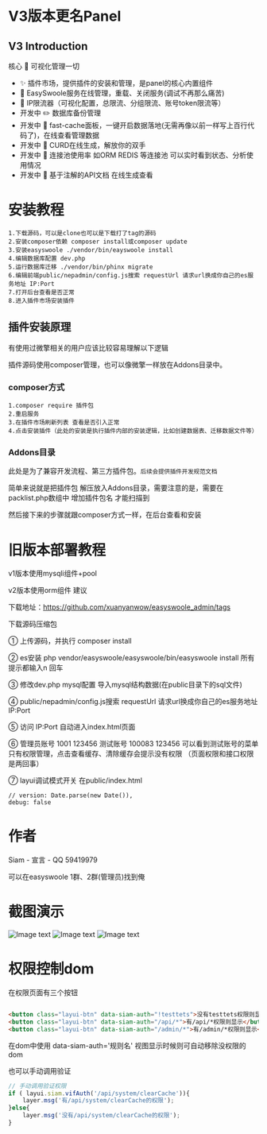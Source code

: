 # V3版本更名Panel 

## V3 Introduction

核心 :pushpin:  可视化管理一切

- :sparkles: 插件市场，提供插件的安装和管理，是panel的核心内置组件
- :snail: EasySwoole服务在线管理，重载、关闭服务(调试不再那么痛苦)
- :hammer: IP限流器（可视化配置，总限流、分组限流、账号token限流等）
- 开发中 :pencil2: 数据库备份管理
- 开发中 :page_facing_up: fast-cache面板，一键开启数据落地(无需再像以前一样写上百行代码了)，在线查看管理数据
- 开发中 :page_facing_up: CURD在线生成，解放你的双手
- 开发中 :page_facing_up: 连接池使用率  如ORM REDIS 等连接池 可以实时看到状态、分析使用情况
- 开发中 :page_facing_up: 基于注解的API文档 在线生成查看
 

# 安装教程
```
1.下载源码，可以是clone也可以是下载打了tag的源码
2.安装composer依赖 composer install或composer update
3.安装easyswoole ./vendor/bin/eayswoole install
4.编辑数据库配置 dev.php
5.运行数据库迁移 ./vendor/bin/phinx migrate
6.编辑前端public/nepadmin/config.js搜索 requestUrl 请求url换成你自己的es服务地址 IP:Port
7.打开后台查看是否正常
8.进入插件市场安装插件
```

## 插件安装原理

有使用过微擎相关的用户应该比较容易理解以下逻辑

插件源码使用composer管理，也可以像微擎一样放在Addons目录中。

### composer方式
```
1.composer require 插件包
2.重启服务
3.在插件市场刷新列表 查看是否引入正常
4.点击安装插件（此处的安装是执行插件内部的安装逻辑，比如创建数据表、迁移数据文件等）
```
### Addons目录

此处是为了兼容开发流程、第三方插件包。`后续会提供插件开发规范文档`

简单来说就是把插件包 解压放入Addons目录，需要注意的是，需要在packlist.php数组中 增加插件包名 才能扫描到

然后接下来的步骤就跟composer方式一样，在后台查看和安装 





# 旧版本部署教程


v1版本使用mysqli组件+pool

v2版本使用orm组件 建议


下载地址：https://github.com/xuanyanwow/easyswoole_admin/tags

下载源码压缩包 

① 上传源码，并执行 composer install

② es安装  php vendor/easyswoole/easyswoole/bin/easyswoole install  所有提示都输入n 回车

③ 修改dev.php mysql配置  导入mysql结构数据(在public目录下的sql文件)

④ public/nepadmin/config.js搜索 requestUrl  请求url换成你自己的es服务地址  IP:Port

⑤ 访问 IP:Port 自动进入index.html页面

⑥ 管理员账号 1001 123456   测试账号 100083 123456   可以看到测试账号的菜单只有权限管理，点击查看缓存、清除缓存会提示没有权限  （页面权限和接口权限是两回事）

⑦ layui调试模式开关 在public/index.html 
```
// version: Date.parse(new Date()),
debug: false
```

# 作者

Siam - 宣言 - QQ 59419979

可以在easyswoole 1群、2群(管理员)找到俺

# 截图演示

![Image text](./public/temimg/easysiam.jpg)
![Image text](./public/temimg/easysiam2.jpg)
![Image text](./public/temimg/easysiam3.jpg)

# 权限控制dom
在权限页面有三个按钮
```html

<button class="layui-btn" data-siam-auth="!testtets">没有testtets权限则显示</button>
<button class="layui-btn" data-siam-auth="/api/*">有/api/*权限则显示</button>
<button class="layui-btn" data-siam-auth="/admin/*">有/admin/*权限则显示</button>
```

在dom中使用 data-siam-auth='规则名'  视图显示时候则可自动移除没权限的dom

也可以手动调用验证
```javascript
// 手动调用验证权限
if ( layui.siam.vifAuth('/api/system/clearCache')){
    layer.msg('有/api/system/clearCache的权限');
}else{
    layer.msg('没有/api/system/clearCache的权限');
}
```
